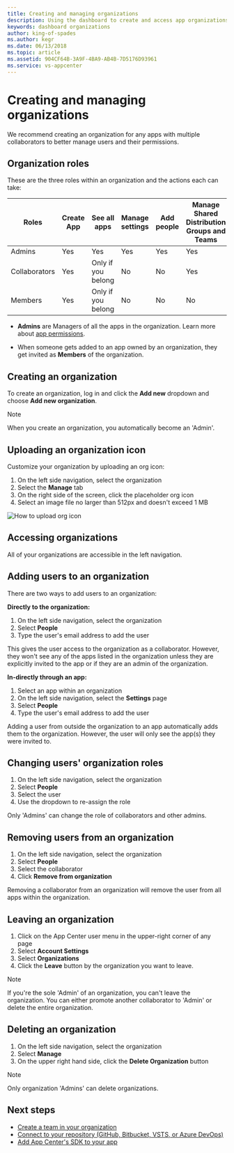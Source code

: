 ```yaml
---
title: Creating and managing organizations
description: Using the dashboard to create and access app organizations in App Center.
keywords: dashboard organizations
author: king-of-spades
ms.author: kegr
ms.date: 06/13/2018
ms.topic: article
ms.assetid: 904CF64B-3A9F-4BA9-AB4B-7D5176D93961
ms.service: vs-appcenter
---
```


# Creating and managing organizations

We recommend creating an organization for any apps with multiple collaborators to better manage users and their permissions.

## Organization roles

These are the three roles within an organization and the actions each can take:

| Roles | Create App | See all apps | Manage settings |  Add people | Manage Shared Distribution Groups and Teams |
|--|--|--|--|--|--|
| Admins | Yes | Yes | Yes | Yes | Yes |
| Collaborators | Yes | Only if you belong | No | No | Yes |
| Members | Yes | Only if you belong | No | No | No |


* **Admins** are Managers of all the apps in the organization. Learn more about [app permissions](~/dashboard/creating-and-managing-apps.md).

* When someone gets added to an app owned by an organization, they get invited as **Members** of the organization.

## Creating an organization

To create an organization, log in and click the **Add new** dropdown and choose **Add new organization**.

> [!NOTE]
> When you create an organization, you automatically become an 'Admin'.

## Uploading an organization icon

Customize your organization by uploading an org icon:

1. On the left side navigation, select the organization
2. Select the **Manage** tab
3. On the right side of the screen, click the placeholder org icon
4. Select an image file no larger than 512px and doesn't exceed 1 MB

![How to upload org icon](images/org-upload-icon.png)

## Accessing organizations

All of your organizations are accessible in the left navigation.

## Adding users to an organization

There are two ways to add users to an organization:

**Directly to the organization:**

1. On the left side navigation, select the organization
2. Select **People**
3. Type the user's email address to add the user

This gives the user access to the organization as a collaborator. However, they won't see any of the apps listed in the organization unless they are explicitly invited to the app or if they are an admin of the organization.

**In-directly through an app:**

1. Select an app within an organization
2. On the left side navigation, select the **Settings** page
3. Select **People** 
4. Type the user's email address to add the user

Adding a user from outside the organization to an app automatically adds them to the organization. However, the user will only see the app(s) they were invited to.

## Changing users' organization roles

1. On the left side navigation, select the organization
2. Select **People**
3. Select the user
4. Use the dropdown to re-assign the role

Only 'Admins' can change the role of collaborators and other admins. 

## Removing users from an organization

1. On the left side navigation, select the organization
2. Select **People**
3. Select the collaborator
4. Click **Remove from organization**

Removing a collaborator from an organization will remove the user from all apps within the organization.

## Leaving an organization

1. Click on the App Center user menu in the upper-right corner of any page
2. Select **Account Settings**
3. Select **Organizations**
4. Click the **Leave** button by the organization you want to leave.

> [!NOTE]
> If you're the sole 'Admin' of an organization, you can't leave the organization. You can either promote another collaborator to 'Admin' or delete the entire organization.

## Deleting an organization

1. On the left side navigation, select the organization
2. Select **Manage**
3. On the upper right hand side, click the **Delete Organization** button

> [!NOTE]
> Only organization 'Admins' can delete organizations.

## Next steps

* [Create a team in your organization](~/dashboard/creating-and-managing-teams.md)
* [Connect to your repository (GitHub, Bitbucket, VSTS, or Azure DevOps)](~/build/index.md)
* [Add App Center's SDK to your app](~/sdk/index.md)

